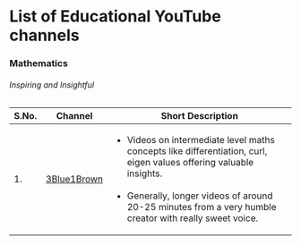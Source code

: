 # List of Educational YouTube channels
### Mathematics
###### Inspiring and Insightful

|S.No.|           Channel            |          Short Description            |
|----|------------------------------|---------------------------------------|
|1.| [ 3Blue1Brown](https://www.youtube.com/channel/UCYO_jab_esuFRV4b17AJtAw)|<ul> <li>  Videos on intermediate level maths concepts like differentiation, curl, eigen values offering valuable insights.<br><br> <li>Generally, longer videos of around 20-25 minutes from a very humble creator with really sweet voice.|
 
